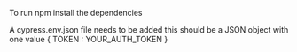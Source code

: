 To run npm install the dependencies

A cypress.env.json file needs to be added
this should be a JSON object with one value
{
    TOKEN : YOUR_AUTH_TOKEN
}